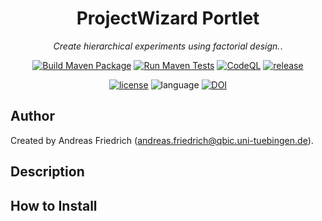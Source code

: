 <div align="center">

# ProjectWizard Portlet
<i>Create hierarchical experiments using factorial design.</i>.



[![Build Maven Package](https://github.com/qbicsoftware/projectwizard-portlet/actions/workflows/build-package.yml/badge.svg)](https://github.com/qbicsoftware/projectwizard-portlet/actions/workflows/build-package.yml)
[![Run Maven Tests](https://github.com/qbicsoftware/projectwizard-portlet/actions/workflows/run-tests.yml/badge.svg)](https://github.com/qbicsoftware/projectwizard-portlet/actions/workflows/run-tests.yml)
[![CodeQL](https://github.com/qbicsoftware/projectwizard-portlet/actions/workflows/codeql-analysis.yml/badge.svg)](https://github.com/qbicsoftware/projectwizard-portlet/actions/workflows/codeql-analysis.yml)
[![release](https://img.shields.io/github/v/release/qbicsoftware/projectwizard-portlet?include_prereleases)](https://github.com/qbicsoftware/projectwizard-portlet/releases)

[![license](https://img.shields.io/github/license/qbicsoftware/projectwizard-portlet)](https://github.com/qbicsoftware/projectwizard-portlet/blob/master/LICENSE)
![language](https://img.shields.io/badge/language-java-blue.svg)
[![DOI](https://zenodo.org/badge/DOI/10.5281/zenodo.3908302.svg)](https://doi.org/10.5281/zenodo.3908302)


</div>



## Author

Created by Andreas Friedrich (<a href="mailto:andreas.friedrich@qbic.uni-tuebingen.de?subject=project wizard portlet">andreas.friedrich@qbic.uni-tuebingen.de</a>).

## Description

## How to Install
